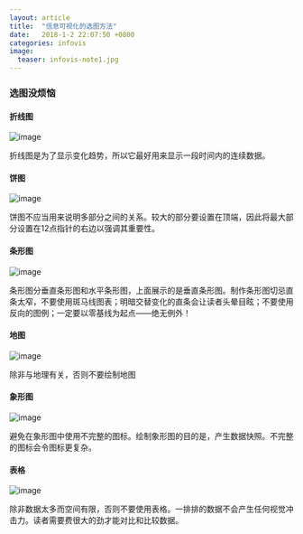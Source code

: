 ```yaml
---
layout: article
title:  "信息可视化的选图方法"
date:   2018-1-2 22:07:50 +0800
categories: infovis
image:
  teaser: infovis-note1.jpg
---
```


### 选图没烦恼

#### 折线图
![image](http://ww4.sinaimg.cn/large/0060lm7Tly1fn3tg62i7pj30l307pmxb.jpg)


折线图是为了显示变化趋势，所以它最好用来显示一段时间内的连续数据。

#### 饼图
![image](http://ww1.sinaimg.cn/large/0060lm7Tly1fn3tfytle5j30h809w0sx.jpg)


饼图不应当用来说明多部分之间的关系。较大的部分要设置在顶端，因此将最大部分设置在12点指针的右边以强调其重要性。

#### 条形图
![image](http://ww2.sinaimg.cn/large/0060lm7Tly1fn3tn31vpcj30k70avgln.jpg)


条形图分垂直条形图和水平条形图，上面展示的是垂直条形图。制作条形图切忌直条太窄，不要使用斑马线图表；明暗交替变化的直条会让读者头晕目眩；不要使用反向的图例；一定要以零基线为起点——绝无例外！

#### 地图
![image](http://ww1.sinaimg.cn/large/0060lm7Tly1fn3tgas5b3j30dw09t3yo.jpg)


除非与地理有关，否则不要绘制地图

#### 象形图
![image](http://ww3.sinaimg.cn/large/0060lm7Tly1fn3tgagnxpj30dw0dw0tb.jpg)


避免在象形图中使用不完整的图标。绘制象形图的目的是，产生数据快照。不完整的图标会令图标更复杂。

#### 表格
![image](http://ww3.sinaimg.cn/large/0060lm7Tly1fn3u0koyunj30ev07cgm6.jpg)


除非数据太多而空间有限，否则不要使用表格。一排排的数据不会产生任何视觉冲击力。读者需要费很大的劲才能对比和比较数据。